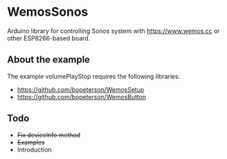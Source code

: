 # WemosSonos
Arduino library for controlling Sonos system with <https://www.wemos.cc> or other ESP8266-based board. 

## About the example

The example volumePlayStop requires the following libraries: 

- <https://github.com/bopeterson/WemosSetup>
- <https://github.com/bopeterson/WemosButton>


## Todo

- ~~Fix deviceInfo method~~
- ~~Examples~~
- Introduction

